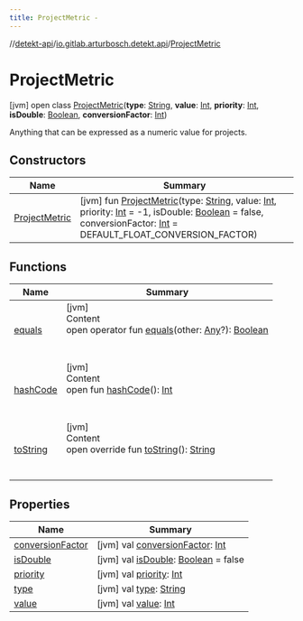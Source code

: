 ```yaml
---
title: ProjectMetric -
---
```

//[detekt-api](../../index.md)/[io.gitlab.arturbosch.detekt.api](../index.md)/[ProjectMetric](index.md)



# ProjectMetric  
 [jvm] open class [ProjectMetric](index.md)(**type**: [String](https://kotlinlang.org/api/latest/jvm/stdlib/kotlin/-string/index.html), **value**: [Int](https://kotlinlang.org/api/latest/jvm/stdlib/kotlin/-int/index.html), **priority**: [Int](https://kotlinlang.org/api/latest/jvm/stdlib/kotlin/-int/index.html), **isDouble**: [Boolean](https://kotlinlang.org/api/latest/jvm/stdlib/kotlin/-boolean/index.html), **conversionFactor**: [Int](https://kotlinlang.org/api/latest/jvm/stdlib/kotlin/-int/index.html))

Anything that can be expressed as a numeric value for projects.

   


## Constructors  
  
|  Name|  Summary| 
|---|---|
| <a name="io.gitlab.arturbosch.detekt.api/ProjectMetric/ProjectMetric/#kotlin.String#kotlin.Int#kotlin.Int#kotlin.Boolean#kotlin.Int/PointingToDeclaration/"></a>[ProjectMetric](-project-metric.md)| <a name="io.gitlab.arturbosch.detekt.api/ProjectMetric/ProjectMetric/#kotlin.String#kotlin.Int#kotlin.Int#kotlin.Boolean#kotlin.Int/PointingToDeclaration/"></a> [jvm] fun [ProjectMetric](-project-metric.md)(type: [String](https://kotlinlang.org/api/latest/jvm/stdlib/kotlin/-string/index.html), value: [Int](https://kotlinlang.org/api/latest/jvm/stdlib/kotlin/-int/index.html), priority: [Int](https://kotlinlang.org/api/latest/jvm/stdlib/kotlin/-int/index.html) = -1, isDouble: [Boolean](https://kotlinlang.org/api/latest/jvm/stdlib/kotlin/-boolean/index.html) = false, conversionFactor: [Int](https://kotlinlang.org/api/latest/jvm/stdlib/kotlin/-int/index.html) = DEFAULT_FLOAT_CONVERSION_FACTOR)   <br>


## Functions  
  
|  Name|  Summary| 
|---|---|
| <a name="kotlin/Any/equals/#kotlin.Any?/PointingToDeclaration/"></a>[equals](../../io.gitlab.arturbosch.detekt.api.internal/-yaml-config/-companion/index.md#%5Bkotlin%2FAny%2Fequals%2F%23kotlin.Any%3F%2FPointingToDeclaration%2F%5D%2FFunctions%2F-931080397)| <a name="kotlin/Any/equals/#kotlin.Any?/PointingToDeclaration/"></a>[jvm]  <br>Content  <br>open operator fun [equals](../../io.gitlab.arturbosch.detekt.api.internal/-yaml-config/-companion/index.md#%5Bkotlin%2FAny%2Fequals%2F%23kotlin.Any%3F%2FPointingToDeclaration%2F%5D%2FFunctions%2F-931080397)(other: [Any](https://kotlinlang.org/api/latest/jvm/stdlib/kotlin/-any/index.html)?): [Boolean](https://kotlinlang.org/api/latest/jvm/stdlib/kotlin/-boolean/index.html)  <br><br><br>
| <a name="kotlin/Any/hashCode/#/PointingToDeclaration/"></a>[hashCode](../../io.gitlab.arturbosch.detekt.api.internal/-yaml-config/-companion/index.md#%5Bkotlin%2FAny%2FhashCode%2F%23%2FPointingToDeclaration%2F%5D%2FFunctions%2F-931080397)| <a name="kotlin/Any/hashCode/#/PointingToDeclaration/"></a>[jvm]  <br>Content  <br>open fun [hashCode](../../io.gitlab.arturbosch.detekt.api.internal/-yaml-config/-companion/index.md#%5Bkotlin%2FAny%2FhashCode%2F%23%2FPointingToDeclaration%2F%5D%2FFunctions%2F-931080397)(): [Int](https://kotlinlang.org/api/latest/jvm/stdlib/kotlin/-int/index.html)  <br><br><br>
| <a name="io.gitlab.arturbosch.detekt.api/ProjectMetric/toString/#/PointingToDeclaration/"></a>[toString](to-string.md)| <a name="io.gitlab.arturbosch.detekt.api/ProjectMetric/toString/#/PointingToDeclaration/"></a>[jvm]  <br>Content  <br>open override fun [toString](to-string.md)(): [String](https://kotlinlang.org/api/latest/jvm/stdlib/kotlin/-string/index.html)  <br><br><br>


## Properties  
  
|  Name|  Summary| 
|---|---|
| <a name="io.gitlab.arturbosch.detekt.api/ProjectMetric/conversionFactor/#/PointingToDeclaration/"></a>[conversionFactor](conversion-factor.md)| <a name="io.gitlab.arturbosch.detekt.api/ProjectMetric/conversionFactor/#/PointingToDeclaration/"></a> [jvm] val [conversionFactor](conversion-factor.md): [Int](https://kotlinlang.org/api/latest/jvm/stdlib/kotlin/-int/index.html)   <br>
| <a name="io.gitlab.arturbosch.detekt.api/ProjectMetric/isDouble/#/PointingToDeclaration/"></a>[isDouble](is-double.md)| <a name="io.gitlab.arturbosch.detekt.api/ProjectMetric/isDouble/#/PointingToDeclaration/"></a> [jvm] val [isDouble](is-double.md): [Boolean](https://kotlinlang.org/api/latest/jvm/stdlib/kotlin/-boolean/index.html) = false   <br>
| <a name="io.gitlab.arturbosch.detekt.api/ProjectMetric/priority/#/PointingToDeclaration/"></a>[priority](priority.md)| <a name="io.gitlab.arturbosch.detekt.api/ProjectMetric/priority/#/PointingToDeclaration/"></a> [jvm] val [priority](priority.md): [Int](https://kotlinlang.org/api/latest/jvm/stdlib/kotlin/-int/index.html)   <br>
| <a name="io.gitlab.arturbosch.detekt.api/ProjectMetric/type/#/PointingToDeclaration/"></a>[type](type.md)| <a name="io.gitlab.arturbosch.detekt.api/ProjectMetric/type/#/PointingToDeclaration/"></a> [jvm] val [type](type.md): [String](https://kotlinlang.org/api/latest/jvm/stdlib/kotlin/-string/index.html)   <br>
| <a name="io.gitlab.arturbosch.detekt.api/ProjectMetric/value/#/PointingToDeclaration/"></a>[value](value.md)| <a name="io.gitlab.arturbosch.detekt.api/ProjectMetric/value/#/PointingToDeclaration/"></a> [jvm] val [value](value.md): [Int](https://kotlinlang.org/api/latest/jvm/stdlib/kotlin/-int/index.html)   <br>

